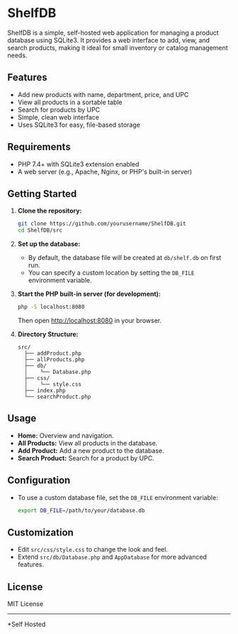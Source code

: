 # ShelfDB

ShelfDB is a simple, self-hosted web application for managing a product database using SQLite3. It provides a web interface to add, view, and search products, making it ideal for small inventory or catalog management needs.

## Features

- Add new products with name, department, price, and UPC
- View all products in a sortable table
- Search for products by UPC
- Simple, clean web interface
- Uses SQLite3 for easy, file-based storage

## Requirements

- PHP 7.4+ with SQLite3 extension enabled
- A web server (e.g., Apache, Nginx, or PHP's built-in server)

## Getting Started

1. **Clone the repository:**
    ```sh
    git clone https://github.com/yourusername/ShelfDB.git
    cd ShelfDB/src
    ```

2. **Set up the database:**
    - By default, the database file will be created at `db/shelf.db` on first run.
    - You can specify a custom location by setting the `DB_FILE` environment variable.

3. **Start the PHP built-in server (for development):**
    ```sh
    php -S localhost:8080
    ```
    Then open [http://localhost:8080](http://localhost:8080) in your browser.

4. **Directory Structure:**
    ```
    src/
      ├── addProduct.php
      ├── allProducts.php
      ├── db/
      │    └── Database.php
      ├── css/
      │    └── style.css
      ├── index.php
      └── searchProduct.php
    ```

## Usage

- **Home:** Overview and navigation.
- **All Products:** View all products in the database.
- **Add Product:** Add a new product to the database.
- **Search Product:** Search for a product by UPC.

## Configuration

- To use a custom database file, set the `DB_FILE` environment variable:
    ```sh
    export DB_FILE=/path/to/your/database.db
    ```

## Customization

- Edit `src/css/style.css` to change the look and feel.
- Extend `src/db/Database.php` and `AppDatabase` for more advanced features.

## License

MIT License

---

*Self Hosted

